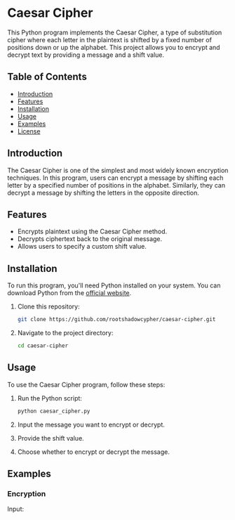 # Caesar Cipher

This Python program implements the Caesar Cipher, a type of substitution cipher where each letter in the plaintext is shifted by a fixed number of positions down or up the alphabet. This project allows you to encrypt and decrypt text by providing a message and a shift value.

## Table of Contents
- [Introduction](#introduction)
- [Features](#features)
- [Installation](#installation)
- [Usage](#usage)
- [Examples](#examples)
- [License](#license)

## Introduction

The Caesar Cipher is one of the simplest and most widely known encryption techniques. In this program, users can encrypt a message by shifting each letter by a specified number of positions in the alphabet. Similarly, they can decrypt a message by shifting the letters in the opposite direction.

## Features

- Encrypts plaintext using the Caesar Cipher method.
- Decrypts ciphertext back to the original message.
- Allows users to specify a custom shift value.

## Installation

To run this program, you'll need Python installed on your system. You can download Python from the [official website](https://www.python.org/downloads/).

1. Clone this repository:
    ```bash
    git clone https://github.com/rootshadowcypher/caesar-cipher.git
    ```
2. Navigate to the project directory:
    ```bash
    cd caesar-cipher
    ```

## Usage

To use the Caesar Cipher program, follow these steps:

1. Run the Python script:
    ```bash
    python caesar_cipher.py
    ```

2. Input the message you want to encrypt or decrypt.

3. Provide the shift value.

4. Choose whether to encrypt or decrypt the message.

## Examples

### Encryption
Input:

